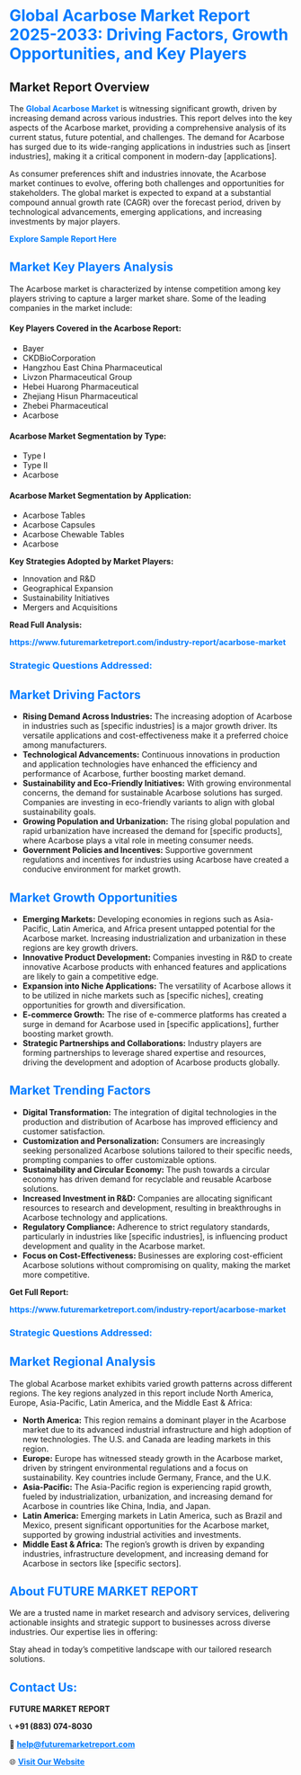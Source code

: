 <h1 style="color: #007BFF;">Global Acarbose Market Report 2025-2033: Driving Factors, Growth Opportunities, and Key Players</h1>

<section id="overview">
<h2>Market Report Overview</h2>
<p>The <a href="https://www.futuremarketreport.com/industry-report/acarbose-market" style="color: #007BFF; text-decoration: none;"><strong>Global Acarbose Market</strong></a> is witnessing significant growth, driven by increasing demand across various industries. This report delves into the key aspects of the Acarbose market, providing a comprehensive analysis of its current status, future potential, and challenges. The demand for Acarbose has surged due to its wide-ranging applications in industries such as [insert industries], making it a critical component in modern-day [applications].</p>
<p>As consumer preferences shift and industries innovate, the Acarbose market continues to evolve, offering both challenges and opportunities for stakeholders. The global market is expected to expand at a substantial compound annual growth rate (CAGR) over the forecast period, driven by technological advancements, emerging applications, and increasing investments by major players.</p>
</section>

<section id="overview">
<p><a href="https://www.futuremarketreport.com/request-sample/reportId=30452" style="color: #007BFF; text-decoration: none;"><strong>Explore Sample Report Here</strong></a></p>
</section>

<section id="key-players">
<h2 style="color: #007BFF;">Market Key Players Analysis</h2>
<p>The Acarbose market is characterized by intense competition among key players striving to capture a larger market share. Some of the leading companies in the market include:</p>
<h4>Key Players Covered in the Acarbose Report:</h4>
<ul><li>Bayer</li><li>CKDBioCorporation</li><li>Hangzhou East China Pharmaceutical</li><li>Livzon Pharmaceutical Group</li><li>Hebei Huarong Pharmaceutical</li><li>Zhejiang Hisun Pharmaceutical</li><li>Zhebei Pharmaceutical</li><li>Acarbose</li></ul>
<h4>Acarbose Market Segmentation by Type:</h4>
<ul><li>Type I</li><li>Type II</li><li>Acarbose</li></ul>

<h4>Acarbose Market Segmentation by Application:</h4>
<ul><li>Acarbose Tables</li><li>Acarbose Capsules</li><li>Acarbose Chewable Tables</li><li>Acarbose</li></ul>
<p><strong>Key Strategies Adopted by Market Players:</strong></p>
<ul>
<li>Innovation and R&D</li>
<li>Geographical Expansion</li>
<li>Sustainability Initiatives</li>
<li>Mergers and Acquisitions</li>
</ul>
</section>

<section>
<p><strong>Read Full Analysis: </strong></p><a href="https://www.futuremarketreport.com/industry-report/acarbose-market" style="color: #007BFF; text-decoration: none;"><strong>https://www.futuremarketreport.com/industry-report/acarbose-market</strong></a>
<h3 style="color: #007BFF;">Strategic Questions Addressed:</h3>
</section>

<section id="driving-factors">
<h2 style="color: #007BFF;">Market Driving Factors</h2>
<ul>
<li><strong>Rising Demand Across Industries:</strong> The increasing adoption of Acarbose in industries such as [specific industries] is a major growth driver. Its versatile applications and cost-effectiveness make it a preferred choice among manufacturers.</li>
<li><strong>Technological Advancements:</strong> Continuous innovations in production and application technologies have enhanced the efficiency and performance of Acarbose, further boosting market demand.</li>
<li><strong>Sustainability and Eco-Friendly Initiatives:</strong> With growing environmental concerns, the demand for sustainable Acarbose solutions has surged. Companies are investing in eco-friendly variants to align with global sustainability goals.</li>
<li><strong>Growing Population and Urbanization:</strong> The rising global population and rapid urbanization have increased the demand for [specific products], where Acarbose plays a vital role in meeting consumer needs.</li>
<li><strong>Government Policies and Incentives:</strong> Supportive government regulations and incentives for industries using Acarbose have created a conducive environment for market growth.</li>
</ul>
</section>

<section id="growth-opportunities">
<h2 style="color: #007BFF;">Market Growth Opportunities</h2>
<ul>
<li><strong>Emerging Markets:</strong> Developing economies in regions such as Asia-Pacific, Latin America, and Africa present untapped potential for the Acarbose market. Increasing industrialization and urbanization in these regions are key growth drivers.</li>
<li><strong>Innovative Product Development:</strong> Companies investing in R&D to create innovative Acarbose products with enhanced features and applications are likely to gain a competitive edge.</li>
<li><strong>Expansion into Niche Applications:</strong> The versatility of Acarbose allows it to be utilized in niche markets such as [specific niches], creating opportunities for growth and diversification.</li>
<li><strong>E-commerce Growth:</strong> The rise of e-commerce platforms has created a surge in demand for Acarbose used in [specific applications], further boosting market growth.</li>
<li><strong>Strategic Partnerships and Collaborations:</strong> Industry players are forming partnerships to leverage shared expertise and resources, driving the development and adoption of Acarbose products globally.</li>
</ul>
</section>

<section id="trending-factors">
<h2 style="color: #007BFF;">Market Trending Factors</h2>
<ul>
<li><strong>Digital Transformation:</strong> The integration of digital technologies in the production and distribution of Acarbose has improved efficiency and customer satisfaction.</li>
<li><strong>Customization and Personalization:</strong> Consumers are increasingly seeking personalized Acarbose solutions tailored to their specific needs, prompting companies to offer customizable options.</li>
<li><strong>Sustainability and Circular Economy:</strong> The push towards a circular economy has driven demand for recyclable and reusable Acarbose solutions.</li>
<li><strong>Increased Investment in R&D:</strong> Companies are allocating significant resources to research and development, resulting in breakthroughs in Acarbose technology and applications.</li>
<li><strong>Regulatory Compliance:</strong> Adherence to strict regulatory standards, particularly in industries like [specific industries], is influencing product development and quality in the Acarbose market.</li>
<li><strong>Focus on Cost-Effectiveness:</strong> Businesses are exploring cost-efficient Acarbose solutions without compromising on quality, making the market more competitive.</li>
</ul>
</section>

<section>
<p><strong>Get Full Report: </strong></p><a href="https://www.futuremarketreport.com/industry-report/acarbose-market" style="color: #007BFF; text-decoration: none;"><strong>https://www.futuremarketreport.com/industry-report/acarbose-market</strong></a>
<h3 style="color: #007BFF;">Strategic Questions Addressed:</h3>
</section>


<section id="regional-analysis">
<h2 style="color: #007BFF;">Market Regional Analysis</h2>
<p>The global Acarbose market exhibits varied growth patterns across different regions. The key regions analyzed in this report include North America, Europe, Asia-Pacific, Latin America, and the Middle East & Africa:</p>
<ul>
<li><strong>North America:</strong> This region remains a dominant player in the Acarbose market due to its advanced industrial infrastructure and high adoption of new technologies. The U.S. and Canada are leading markets in this region.</li>
<li><strong>Europe:</strong> Europe has witnessed steady growth in the Acarbose market, driven by stringent environmental regulations and a focus on sustainability. Key countries include Germany, France, and the U.K.</li>
<li><strong>Asia-Pacific:</strong> The Asia-Pacific region is experiencing rapid growth, fueled by industrialization, urbanization, and increasing demand for Acarbose in countries like China, India, and Japan.</li>
<li><strong>Latin America:</strong> Emerging markets in Latin America, such as Brazil and Mexico, present significant opportunities for the Acarbose market, supported by growing industrial activities and investments.</li>
<li><strong>Middle East & Africa:</strong> The region’s growth is driven by expanding industries, infrastructure development, and increasing demand for Acarbose in sectors like [specific sectors].</li>
</ul>
</section>

<footer>
<h2 style="color: #007BFF;">About FUTURE MARKET REPORT</h2>
<p>We are a trusted name in market research and advisory services, delivering actionable insights and strategic support to businesses across diverse industries. Our expertise lies in offering:</p>

<p>Stay ahead in today’s competitive landscape with our tailored research solutions.</p>

<h2 style="color: #007BFF;">Contact Us:</h2>
<p><strong>FUTURE MARKET REPORT</strong></p>
<p>📞 <strong>+91 (883) 074-8030</strong></p>
<p>📧 <strong><a href="mailto:help@futuremarketreport.com" style="color: #007BFF;">help@futuremarketreport.com</a></strong></p>
<p>🌐 <strong><a href="https://www.futuremarketreport.com/" style="color: #007BFF;">Visit Our Website</a></strong></p>
</footer>